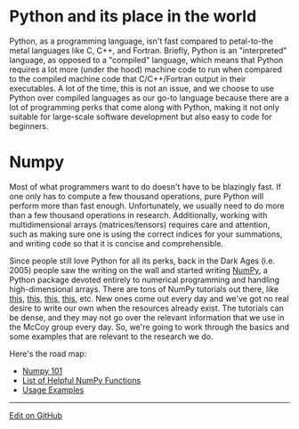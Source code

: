 # Python and its place in the world

Python, as a programming language, isn't fast compared to petal-to-the metal languages like C, C++, and Fortran. Briefly, Python is an "interpreted" language, as opposed to a "compiled" language, which means that Python requires a lot more (under the hood) machine code to run when compared to the compiled machine code that C/C++/Fortran output in their executables.  A lot of the time, this is not an issue, and we choose to use Python over compiled languages as our go-to language because there are a lot of programming perks that come along with Python, making it not only suitable for large-scale software development but also easy to code for beginners.

# Numpy

Most of what programmers want to do doesn't have to be blazingly fast.  If one only has to compute a few thousand operations, pure Python will perform more than fast enough.  Unfortunately, we usually need to do more than a few thousand operations in research.  Additionally, working with multidimensional arrays (matrices/tensors) requires care and attention, such as making sure one is using the correct indices for your summations, and writing code so that it is concise and comprehensible.

Since people still love Python for all its perks, back in the Dark Ages (i.e. 2005) people saw the writing on the wall and started writing [NumPy](https://numpy.org/), a Python package devoted entirely to numerical programming and handling high-dimensional arrays. There are tons of NumPy tutorials out there, like [this](https://numpy.org/devdocs/user/quickstart.html), [this](https://www.tutorialspoint.com/numpy/index.htm), [this](https://cs231n.github.io/python-numpy-tutorial/), [this](https://towardsdatascience.com/the-ultimate-beginners-guide-to-numpy-f5a2f99aef54), etc.
New ones come out every day and we've got no real desire to write our own when the resources already exist.
The tutorials can be dense, and they may not go over the relevant information that we use in the McCoy group every day. So, we're going to work through the basics and some examples that are relevant to the research we do.

Here's the road map:
* [Numpy 101](numpy101.md)
* [List of Helpful NumPy Functions](numpyFunctions.md)
* [Usage Examples](Examples.md)

---
[Edit on GitHub](https://github.com/McCoyGroup/References/edit/gh-pages/McCoy%20Group%20Code%20Academy/NumPy/index.md)
